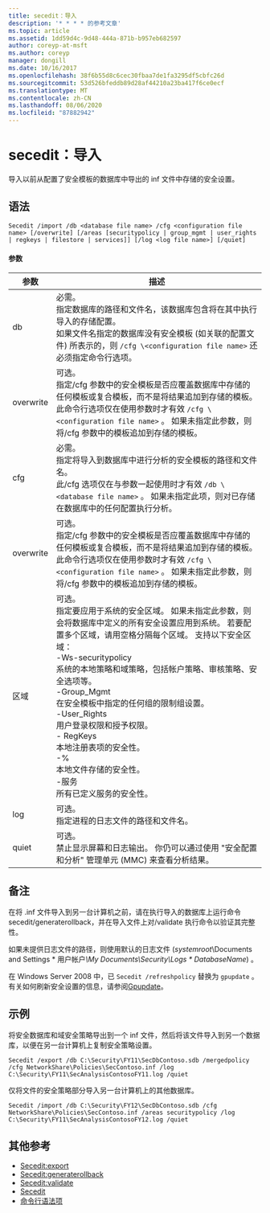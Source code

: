 ```yaml
---
title: secedit：导入
description: '* * * * 的参考文章'
ms.topic: article
ms.assetid: 1dd59d4c-9d48-444a-871b-b957eb682597
author: coreyp-at-msft
ms.author: coreyp
manager: dongill
ms.date: 10/16/2017
ms.openlocfilehash: 38f6b55d8c6cec30fbaa7de1fa3295df5cbfc26d
ms.sourcegitcommit: 53d526bfeddb89d28af44210a23ba417f6ce0ecf
ms.translationtype: MT
ms.contentlocale: zh-CN
ms.lasthandoff: 08/06/2020
ms.locfileid: "87882942"
---
```

# <a name="seceditimport"></a>secedit：导入



导入以前从配置了安全模板的数据库中导出的 inf 文件中存储的安全设置。

## <a name="syntax"></a>语法

```
Secedit /import /db <database file name> /cfg <configuration file name> [/overwrite] [/areas [securitypolicy | group_mgmt | user_rights | regkeys | filestore | services]] [/log <log file name>] [/quiet]
```

#### <a name="parameters"></a>参数

|参数|描述|
|---------|-----------|
|db|必需。</br>指定数据库的路径和文件名，该数据库包含将在其中执行导入的存储配置。</br>如果文件名指定的数据库没有安全模板 (如关联的配置文件) 所表示的，则 `/cfg \<configuration file name>` 还必须指定命令行选项。|
|overwrite|可选。</br>指定/cfg 参数中的安全模板是否应覆盖数据库中存储的任何模板或复合模板，而不是将结果追加到存储的模板。</br>此命令行选项仅在使用参数时才有效 `/cfg \<configuration file name>` 。 如果未指定此参数，则将/cfg 参数中的模板追加到存储的模板。|
|cfg|必需。</br>指定将导入到数据库中进行分析的安全模板的路径和文件名。</br>此/cfg 选项仅在与参数一起使用时才有效 `/db \<database file name>` 。 如果未指定此项，则对已存储在数据库中的任何配置执行分析。|
|overwrite|可选。</br>指定/cfg 参数中的安全模板是否应覆盖数据库中存储的任何模板或复合模板，而不是将结果追加到存储的模板。</br>此命令行选项仅在使用参数时才有效 `/cfg \<configuration file name>` 。 如果未指定此参数，则将/cfg 参数中的模板追加到存储的模板。|
|区域|可选。</br>指定要应用于系统的安全区域。 如果未指定此参数，则会将数据库中定义的所有安全设置应用到系统。 若要配置多个区域，请用空格分隔每个区域。 支持以下安全区域：</br>-Ws-securitypolicy</br>    系统的本地策略和域策略，包括帐户策略、审核策略、安全选项等。</br>-Group_Mgmt</br>    在安全模板中指定的任何组的限制组设置。</br>-User_Rights</br>    用户登录权限和授予权限。</br>- RegKeys</br>    本地注册表项的安全性。</br>-%</br>    本地文件存储的安全性。</br>-服务</br>    所有已定义服务的安全性。|
|log|可选。</br>指定进程的日志文件的路径和文件名。|
|quiet|可选。</br>禁止显示屏幕和日志输出。 你仍可以通过使用 "安全配置和分析" 管理单元 (MMC) 来查看分析结果。|

## <a name="remarks"></a>备注

在将 .inf 文件导入到另一台计算机之前，请在执行导入的数据库上运行命令 secedit/generaterollback，并在导入文件上对/validate 执行命令以验证其完整性。

如果未提供日志文件的路径，则使用默认的日志文件 (*systemroot*\Documents and Settings \* 用户帐户<em>\My Documents\Security\Logs \* DatabaseName</em>) 。

在 Windows Server 2008 中，已 `Secedit /refreshpolicy` 替换为 `gpupdate` 。 有关如何刷新安全设置的信息，请参阅[Gpupdate](gpupdate.md)。

## <a name="examples"></a>示例

将安全数据库和域安全策略导出到一个 inf 文件，然后将该文件导入到另一个数据库，以便在另一台计算机上复制安全策略设置。
```
Secedit /export /db C:\Security\FY11\SecDbContoso.sdb /mergedpolicy /cfg NetworkShare\Policies\SecContoso.inf /log C:\Security\FY11\SecAnalysisContosoFY11.log /quiet
```
仅将文件的安全策略部分导入另一台计算机上的其他数据库。
```
Secedit /import /db C:\Security\FY12\SecDbContoso.sdb /cfg NetworkShare\Policies\SecContoso.inf /areas securitypolicy /log C:\Security\FY11\SecAnalysisContosoFY12.log /quiet
```

## <a name="additional-references"></a>其他参考

-   [Secedit:export](secedit-export.md)
-   [Secedit:generaterollback](secedit-generaterollback.md)
-   [Secedit:validate](secedit-validate.md)
-   [Secedit](secedit.md)
- [命令行语法项](command-line-syntax-key.md)